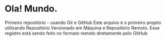 # Ola! Mundo.
 Primeiro repositório - usando Git e GitHub
 Este arquivo é o primeiro projeto utilizando Repositório Versionado em Máquina e Repositório Remoto.
Esse registro está sendo feito no formato remoto diretamente pelo GitHub
